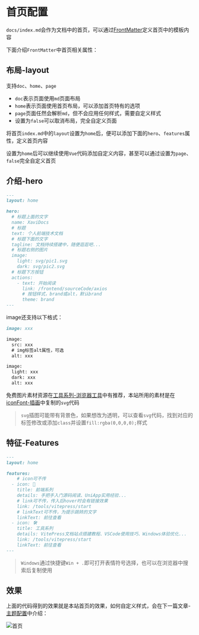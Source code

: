 # 首页配置

`docs/index.md`会作为文档中的首页，可以通过[FrontMatter](/tools/vitepress/syntax#frontmatter)定义首页中的模板内容

下面介绍`FrontMatter`中首页相关属性：

## 布局-layout

支持`doc`、`home`、`page`

- `doc`表示页面使用`md`页面布局
- `home`表示页面使用首页布局，可以添加首页特有的选项
- `page`页面任然会解析`md`，但不会应用任何样式，需要自定义样式
- 设置为`false`可以取消布局，完全自定义页面

将首页`index.md`中的`layout`设置为`home`后，便可以添加下面的`hero`、`features`属性，定义首页内容

设置为`home`后可以继续使用`Vue`代码添加自定义内容，甚至可以通过设置为`page`、`false`完全自定义首页

## 介绍-hero

```md
---
layout: home

hero:
  # 标题上面的文字
  name: XaviDocs
  # 标题
  text: 个人前端技术文档
  # 标题下面的文字
  tagline: 文档持续搭建中，随便逛逛吧...
  # 标题右侧的图片
  image:
    light: svg/pic1.svg
    dark: svg/pic2.svg
  # 标题下方按钮
  actions:
    - text: 开始阅读
      link: /frontend/sourceCode/axios
      # 按钮样式，brand或alt，默认brand
      theme: brand
---
```
image还支持以下格式：

```md
image: xxx

image: 
  src: xxx
  # img标签alt属性，可选
  alt: xxx

image:
  light: xxx
  dark: xxx
  alt: xxx
```

免费图片素材资源在[工具系列-浏览器工具](/tools/recommend/browser#常用网页工具)中有推荐，本站所用的素材是在[iconFont-插画](https://www.iconfont.cn/illustrations/index)中复制的`svg`代码

> `svg`插图可能带有背景色，如果想改为透明，可以查看`svg`代码，找到对应的标签修改或添加`class`并设置`fill:rgba(0,0,0,0);`样式

## 特征-Features

```md
---
layout: home

features:
    # icon可不传
  - icon: 📖
    title: 前端系列
    details: 手把手入门源码阅读、UniApp实用经验...
    # link可不传，传入后hover时会有链接效果
    link: /tools/vitepress/start
    # linkText可不传，为提示跳转的文字
    linkText: 前往查看
  - icon: 🛠️
    title: 工具系列
    details: VitePress文档站点搭建教程、VSCode使用技巧、Windows体验优化...
    link: /tools/vitepress/start
    linkText: 前往查看
---
```

> `Windows`通过快捷键`Win + .`即可打开表情符号选择，也可以在浏览器中搜索后复制使用

## 效果

上面的代码得到的效果就是本站首页的效果，如何自定义样式，会在下一篇文章-[主题配置](/tools/vitepress/theme)中介绍：

![首页](/images/tools/vitepress-home-1.png)
